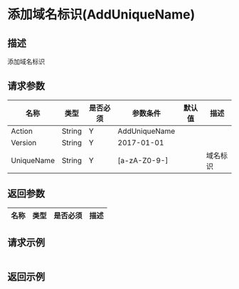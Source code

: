 # 添加域名标识(AddUniqueName)

## 描述

添加域名标识

## 请求参数

| 名称 | 类型 | 是否必须 | 参数条件 | 默认值  | 描述 |
| --- | --- | --- | --- | --- | --- |
| Action | String | Y | AddUniqueName | | |
| Version | String | Y | 2017-01-01 | | |
| UniqueName | String  | Y | [a-zA-Z0-9-] |  | 域名标识 | 


## 返回参数

| 名称 | 类型 | 是否必须 |  描述 |
| --- | --- | --- |  --- |



## 请求示例

```
```

## 返回示例

```
```

